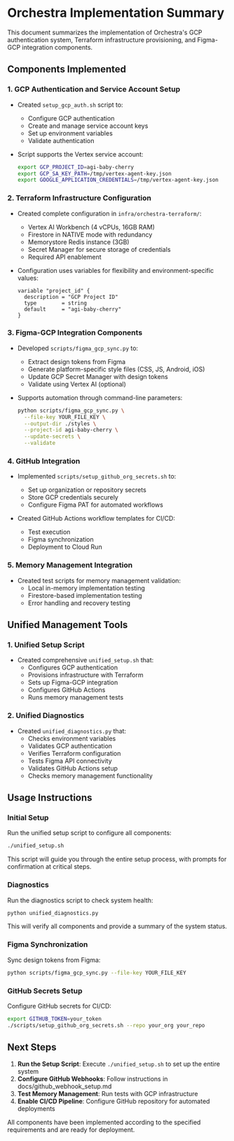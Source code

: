 # Orchestra Implementation Summary

This document summarizes the implementation of Orchestra's GCP authentication system, Terraform infrastructure provisioning, and Figma-GCP integration components.

## Components Implemented

### 1. GCP Authentication and Service Account Setup

- Created `setup_gcp_auth.sh` script to:
  - Configure GCP authentication 
  - Create and manage service account keys
  - Set up environment variables
  - Validate authentication

- Script supports the Vertex service account:
  ```bash
  export GCP_PROJECT_ID=agi-baby-cherry
  export GCP_SA_KEY_PATH=/tmp/vertex-agent-key.json
  export GOOGLE_APPLICATION_CREDENTIALS=/tmp/vertex-agent-key.json
  ```

### 2. Terraform Infrastructure Configuration

- Created complete configuration in `infra/orchestra-terraform/`:
  - Vertex AI Workbench (4 vCPUs, 16GB RAM)
  - Firestore in NATIVE mode with redundancy
  - Memorystore Redis instance (3GB)
  - Secret Manager for secure storage of credentials
  - Required API enablement

- Configuration uses variables for flexibility and environment-specific values:
  ```hcl
  variable "project_id" {
    description = "GCP Project ID"
    type        = string
    default     = "agi-baby-cherry"
  }
  ```

### 3. Figma-GCP Integration Components

- Developed `scripts/figma_gcp_sync.py` to:
  - Extract design tokens from Figma
  - Generate platform-specific style files (CSS, JS, Android, iOS)
  - Update GCP Secret Manager with design tokens
  - Validate using Vertex AI (optional)

- Supports automation through command-line parameters:
  ```bash
  python scripts/figma_gcp_sync.py \
    --file-key YOUR_FILE_KEY \
    --output-dir ./styles \
    --project-id agi-baby-cherry \
    --update-secrets \
    --validate
  ```

### 4. GitHub Integration

- Implemented `scripts/setup_github_org_secrets.sh` to:
  - Set up organization or repository secrets
  - Store GCP credentials securely
  - Configure Figma PAT for automated workflows

- Created GitHub Actions workflow templates for CI/CD:
  - Test execution
  - Figma synchronization
  - Deployment to Cloud Run

### 5. Memory Management Integration

- Created test scripts for memory management validation:
  - Local in-memory implementation testing
  - Firestore-based implementation testing
  - Error handling and recovery testing

## Unified Management Tools

### 1. Unified Setup Script

- Created comprehensive `unified_setup.sh` that:
  - Configures GCP authentication
  - Provisions infrastructure with Terraform
  - Sets up Figma-GCP integration
  - Configures GitHub Actions
  - Runs memory management tests

### 2. Unified Diagnostics

- Created `unified_diagnostics.py` that:
  - Checks environment variables
  - Validates GCP authentication
  - Verifies Terraform configuration
  - Tests Figma API connectivity
  - Validates GitHub Actions setup
  - Checks memory management functionality

## Usage Instructions

### Initial Setup

Run the unified setup script to configure all components:

```bash
./unified_setup.sh
```

This script will guide you through the entire setup process, with prompts for confirmation at critical steps.

### Diagnostics

Run the diagnostics script to check system health:

```bash
python unified_diagnostics.py
```

This will verify all components and provide a summary of the system status.

### Figma Synchronization

Sync design tokens from Figma:

```bash
python scripts/figma_gcp_sync.py --file-key YOUR_FILE_KEY
```

### GitHub Secrets Setup

Configure GitHub secrets for CI/CD:

```bash
export GITHUB_TOKEN=your_token
./scripts/setup_github_org_secrets.sh --repo your_org your_repo
```

## Next Steps

1. **Run the Setup Script**: Execute `./unified_setup.sh` to set up the entire system
2. **Configure GitHub Webhooks**: Follow instructions in docs/github_webhook_setup.md
3. **Test Memory Management**: Run tests with GCP infrastructure
4. **Enable CI/CD Pipeline**: Configure GitHub repository for automated deployments

All components have been implemented according to the specified requirements and are ready for deployment.
